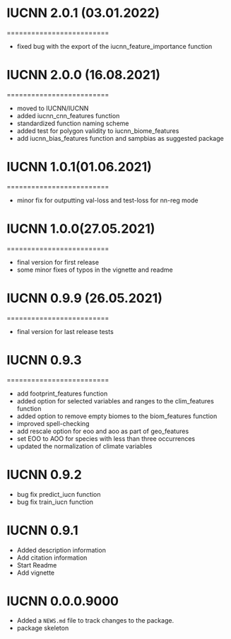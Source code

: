 # IUCNN 2.0.1 (03.01.2022)
=========================
* fixed bug with the export of the iucnn_feature_importance function

# IUCNN 2.0.0 (16.08.2021)
=========================
* moved to IUCNN/IUCNN
* added iucnn_cnn_features function
* standardized function naming scheme
* added test for polygon validity to iucnn_biome_features
* add iucnn_bias_features function and sampbias as suggested package

# IUCNN 1.0.1(01.06.2021)
=========================
* minor fix for outputting val-loss and test-loss for nn-reg mode

# IUCNN 1.0.0(27.05.2021)
=========================
* final version for first release
* some minor fixes of typos in the vignette and readme

# IUCNN 0.9.9 (26.05.2021)
=========================
* final version for last release tests

# IUCNN 0.9.3
=========================

* add footprint_features function
* added option for selected variables and ranges to the clim_features function
* added option to remove empty biomes to the biom_features function
* improved spell-checking
* add rescale option for eoo and aoo as part of geo_features
* set EOO to AOO for species with less than three occurrences
* updated the normalization of climate variables

# IUCNN 0.9.2

* bug fix predict_iucn function
* bug fix train_iucn function

# IUCNN 0.9.1

* Added description information
* Add citation information
* Start Readme
* Add vignette

# IUCNN 0.0.0.9000

* Added a `NEWS.md` file to track changes to the package.
* package skeleton
